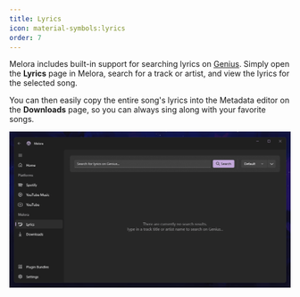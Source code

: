 ```yaml
---
title: Lyrics
icon: material-symbols:lyrics
order: 7
---
```


Melora includes built-in support for searching lyrics on [Genius](https://genius.com/). Simply open the **Lyrics** page in Melora, search for a track or artist, and view the lyrics for the selected song.

You can then easily copy the entire song's lyrics into the Metadata editor on the **Downloads** page, so you can always sing along with your favorite songs.

![](/guide/lyrics-ui.gif)